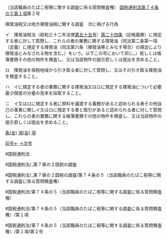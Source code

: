 （当該職員のたばこ税等に関する調査に係る質問検査権）
[国税通則法第７４条の５第１項](国税通則法＿＿＿＿＿第７４条の５第１項)第２号

揮発油税又は地方揮発油税に関する調査　次に掲げる行為

イ　揮発油税法（昭和三十二年法律[第五十五号](国税通則法＿＿＿＿＿第７４条の５第１項第５５号)）[第二十四条](国税通則法＿＿＿＿＿第２４条第１項)（記帳義務）に規定する者に対して質問し、これらの者の業務に関する揮発油（同法第二条第一項（定義）に規定する揮発油（同法第六条（揮発油等とみなす場合）の規定により揮発油とみなされる物を含む。）をいう。以下この号において同じ。）若しくは帳簿書類その他の物件を検査し、又は当該物件の提示若しくは提出を求めること。

ロ　揮発油を保税地域から引き取る者に対して質問し、又はその引き取る揮発油を検査すること。

ハ　イに規定する者の業務に関する揮発油又はロに規定する揮発油について必要最少限度の分量の見本を採取すること。

ニ　イ又はロに規定する者に原料を譲渡する義務があると認められる者その他自己の事業に関しイ又はロに規定する者と取引があると認められる者に対して質問し、これらの者の業務に関する帳簿書類その他の物件を検査し、又は当該物件の提示若しくは提出を求めること。

[条(全)](国税通則法＿＿＿＿＿第７４条の５_.md)    [項(全)](国税通則法＿＿＿＿＿第７４条の５第１項_.md)    [項](国税通則法＿＿＿＿＿第７４条の５第１項.md)

[前号←](国税通則法＿＿＿＿＿第７４条の５第１項第１号.md)    [→次号](国税通則法＿＿＿＿＿第７４条の５第１項第３号.md)

#国税通則法

#国税通則法/_第７章の２国税の調査

#国税通則法/_第７章の２国税の調査/第７４条の５（当該職員のたばこ税等に関する調査に係る質問検査権）

#国税通則法/第７４条の５（当該職員のたばこ税等に関する調査に係る質問検査権）

#国税通則法/第７４条の５（当該職員のたばこ税等に関する調査に係る質問検査権）/第１項

#国税通則法/第７４条の５（当該職員のたばこ税等に関する調査に係る質問検査権）/第１項/第２号

